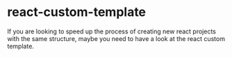 # react-custom-template
If you are looking to speed up the process of creating new react projects with the same structure, maybe you need to have a look at the react custom template. 
